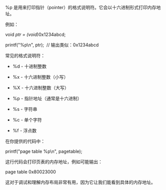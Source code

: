 %p 是用来打印指针（pointer）的格式说明符。它会以十六进制形式打印内存地址。

例如：

void *ptr = (void*)0x1234abcd;

printf("%p\n", ptr);  // 输出类似：0x1234abcd

常见的格式说明符：

- %d - 十进制整数

- %x - 十六进制整数（小写）

- %X - 十六进制整数（大写）

- %p - 指针地址（通常是十六进制）

- %s - 字符串

- %c - 单个字符

- %f - 浮点数

在你提供的代码中：

printf("page table %p\n", pagetable);

这行代码会打印页表的内存地址，例如可能输出：

page table 0x80023000

这对于调试和理解内存布局非常有用，因为它让我们能看到具体的内存地址。